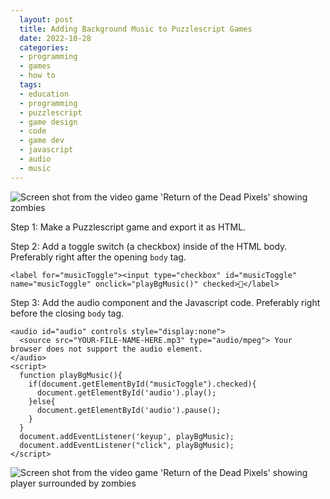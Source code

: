 ```yaml
---
  layout: post
  title: Adding Background Music to Puzzlescript Games
  date: 2022-10-28
  categories:
  - programming
  - games
  - how to
  tags:
  - education
  - programming
  - puzzlescript
  - game design
  - code
  - game dev
  - javascript
  - audio
  - music
---
```


<img src="Screen Shot 2022-10-23 at 6.08.01 PM.png" alt="Screen shot from the video game 'Return of the Dead Pixels' showing zombies">

Step 1: Make a Puzzlescript game and export it as HTML.


Step 2: Add a toggle switch (a checkbox) inside of the HTML body. Preferably right after the opening `body` tag.
```
<label for="musicToggle"><input type="checkbox" id="musicToggle" name="musicToggle" onclick="playBgMusic()" checked>🎵</label>
```

Step 3: Add the audio component and the Javascript code. Preferably right before the closing `body` tag.
```
<audio id="audio" controls style="display:none">
  <source src="YOUR-FILE-NAME-HERE.mp3" type="audio/mpeg"> Your browser does not support the audio element.
</audio>
<script>
  function playBgMusic(){
    if(document.getElementById("musicToggle").checked){
      document.getElementById('audio').play();
    }else{
      document.getElementById('audio').pause();
    }
  }
  document.addEventListener('keyup', playBgMusic);  
  document.addEventListener("click", playBgMusic);
</script>
```

<img src="Screen Shot 2022-10-23 at 5.49.36 PM.png" alt="Screen shot from the video game 'Return of the Dead Pixels' showing player surrounded by zombies">

